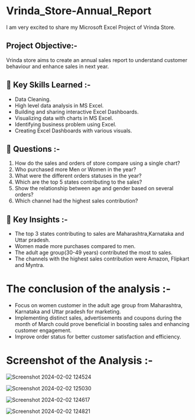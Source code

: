 # Vrinda_Store-Annual_Report
I am very excited to share my Microsoft Excel Project of Vrinda Store.

## Project Objective:-
Vrinda store aims to create an annual sales report to understand customer behaviour and enhance sales in next year.    
            
     
## 📌 Key Skills Learned :-    
- Data Cleaning.   
- High level data analysis in MS Excel.   
- Building and sharing interactive Excel Dashboards.    
- Visualizing data with charts in MS Excel.    
- Identifying business problem using Excel.    
- Creating Excel Dashboards with various visuals.
          
                       
## 📌 Questions :-
1. How do the sales and orders of store compare using a single chart?
2. Who purchased more Men or Women in the year?
3. What were the different orders statuses in the year?
4. Which are the top 5 states contributing to the sales?
5. Show the relationship between age and gender based on several orders?
6. Which channel had the highest sales contribution?
   
## 📌 Key Insights :-
* The top 3 states contributing to sales are Maharashtra,Karnataka and Uttar pradesh.
* Women made more purchases compared to men.
* The adult age group(30-49 years) contributed the most to sales.
* The channels with the highest sales contribution were Amazon, Flipkart and Myntra.
                      

      
# The conclusion of the analysis :-      
- Focus on women customer in the adult age group from Maharashtra, Karnataka and Uttar pradesh for marketing.         
- Implementing distinct sales, advertisements and coupons during the month of March could prove beneficial in boosting sales and enhancing customer engagement.        
- Improve order status for better customer satisfaction and efficiency.     



# Screenshot of the Analysis :-

![Screenshot 2024-02-02 124524](https://github.com/MyProjects-5/Vrinda_Store-Annual_Report/assets/140932670/8aaaf21f-31df-41fe-93a7-9cae5d958750)


![Screenshot 2024-02-02 125030](https://github.com/MyProjects-5/Vrinda_Store-Annual_Report/assets/140932670/8d486b22-08a4-42e1-a581-4c6b01f8405a)


![Screenshot 2024-02-02 124617](https://github.com/MyProjects-5/Vrinda_Store-Annual_Report/assets/140932670/40e9a853-8b09-4dc3-8f3c-cee04b55c527)


![Screenshot 2024-02-02 124821](https://github.com/MyProjects-5/Vrinda_Store-Annual_Report/assets/140932670/80739270-cbfd-43d6-899b-2d5a8d3de7da)




